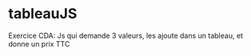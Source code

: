 # tableauJS
Exercice CDA: Js qui demande 3 valeurs, les ajoute dans un tableau, et donne un prix TTC
